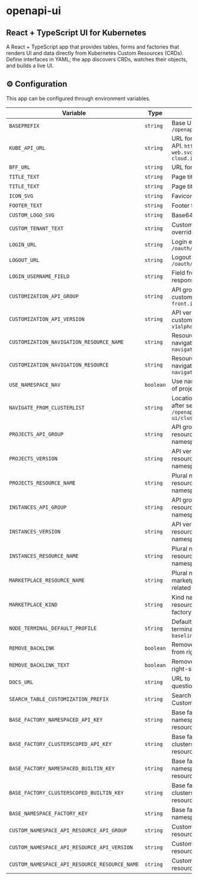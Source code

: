 # openapi-ui

## React + TypeScript UI for Kubernetes

A React + TypeScript app that provides tables, forms and factories that renders UI and data directly from Kubernetes Custom Resources (CRDs).
Define interfaces in YAML; the app discovers CRDs, watches their objects, and builds a live UI.

## ⚙️ Configuration

This app can be configured through environment variables.

| Variable                                      | Type      | Description                                                                             |
| --------------------------------------------- | --------- | --------------------------------------------------------------------------------------- |
| `BASEPREFIX`                                  | `string`  | Base URL for the app. `/openapi-ui`                                                     |
| `KUBE_API_URL`                                | `string`  | URL for the Kubernetes API. `http://api.incloud-web.svc.default.in-cloud.internal:8081` |
| `BFF_URL`                                     | `string`  | URL for the BFF                                                                         |
| `TITLE_TEXT`                                  | `string`  | Page title                                                                              |
| `TITLE_TEXT`                                  | `string`  | Page title                                                                              |
| `ICON_SVG`                                    | `string`  | Favicon base64 encoded                                                                  |
| `FOOTER_TEXT`                                 | `string`  | Footer text                                                                             |
| `CUSTOM_LOGO_SVG`                             | `string`  | Base64 encoded svg                                                                      |
| `CUSTOM_TENANT_TEXT`                          | `string`  | Custom tenant text override                                                             |
| `LOGIN_URL`                                   | `string`  | Login endpoint. `/oauth/token`                                                          |
| `LOGOUT_URL`                                  | `string`  | Logout endpoint. `/oauth/logout`                                                        |
| `LOGIN_USERNAME_FIELD`                        | `string`  | Field from login endpoint response. `name`                                              |
| `CUSTOMIZATION_API_GROUP`                     | `string`  | API group for customization resources. `front.in-cloud.io`                              |
| `CUSTOMIZATION_API_VERSION`                   | `string`  | API version for customization resources. `v1alpha1`                                     |
| `CUSTOMIZATION_NAVIGATION_RESOURCE_NAME`      | `string`  | Resource plural name for navigation settings. `navigations`                             |
| `CUSTOMIZATION_NAVIGATION_RESOURCE`           | `string`  | Resource name for navigation settings. `navigation`                                     |
| `USE_NAMESPACE_NAV`                           | `boolean` | Use namespaces instead of project/instances. `true`                                     |
| `NAVIGATE_FROM_CLUSTERLIST`                   | `string`  | Location to be navigated after selecting cluster. `/openapi-ui/clusters/~recordValue~`  |
| `PROJECTS_API_GROUP`                          | `string`  | API group for projects resources. If not using namespace nav.                           |
| `PROJECTS_VERSION`                            | `string`  | API version for projects resources. If not using namespace nav.                         |
| `PROJECTS_RESOURCE_NAME`                      | `string`  | Plural name for projects resources. If not using namespace nav.                         |
| `INSTANCES_API_GROUP`                         | `string`  | API group for instances resources. If not using namespace nav.                          |
| `INSTANCES_VERSION`                           | `string`  | API version for instances resources. If not using namespace nav.                        |
| `INSTANCES_RESOURCE_NAME`                     | `string`  | Plural name for instances resources. If not using namespace nav.                        |
| `MARKETPLACE_RESOURCE_NAME`                   | `string`  | Plural name for marketplace resources for related factory component.                    |
| `MARKETPLACE_KIND`                            | `string`  | Kind name for marketplace resources for related factory component.                      |
| `NODE_TERMINAL_DEFAULT_PROFILE`               | `string`  | Default profile for node terminal component. `baseline`                                 |
| `REMOVE_BACKLINK`                             | `boolean` | Remove backlink arrow from right-side navigation                                        |
| `REMOVE_BACKLINK_TEXT`                        | `boolean` | Remove backlink text from right-side navigation                                         |
| `DOCS_URL`                                    | `string`  | URL to navigate from question mark                                                      |
| `SEARCH_TABLE_CUSTOMIZATION_PREFIX`           | `string`  | Search tables Customization id prefix                                                   |
| `BASE_FACTORY_NAMESPACED_API_KEY`             | `string`  | Base factory key for namespaced API resources                                           |
| `BASE_FACTORY_CLUSTERSCOPED_API_KEY`          | `string`  | Base factory key for clusterscoped API resources                                        |
| `BASE_FACTORY_NAMESPACED_BUILTIN_KEY`         | `string`  | Base factory key for namespaced builtin (v1) resources                                  |
| `BASE_FACTORY_CLUSTERSCOPED_BUILTIN_KEY`      | `string`  | Base factory key for clusterscoped builtin (v1) resources                               |
| `BASE_NAMESPACE_FACTORY_KEY`                  | `string`  | Base factory key for namespaces                                                         |
| `CUSTOM_NAMESPACE_API_RESOURCE_API_GROUP`     | `string`  | Custom namespace resource: api group                                                    |
| `CUSTOM_NAMESPACE_API_RESOURCE_API_VERSION`   | `string`  | Custom namespace resource: api version                                                  |
| `CUSTOM_NAMESPACE_API_RESOURCE_RESOURCE_NAME` | `string`  | Custom namespace resource: resource name                                                |

